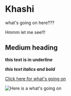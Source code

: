 # Khashi
what's going on here???

Hmmm let me see!!!

## Medium heading

**this text is in underline**

***this text italics and bold***

  [Click here for what's going on](https://www.youtube.com/watch?v=ApthDWoPMFQ)

  ![Here is a what's going on](https://images.genius.com/d90c35480188daf3c21c8fc58cff93f8.1000x990x1.jpg)
  
